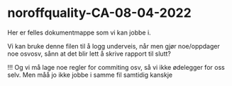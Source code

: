 # noroffquality-CA-08-04-2022

Her er felles dokumentmappe som vi kan jobbe i. 

Vi kan bruke denne filen til å logg underveis, når men gjør noe/oppdager noe osvosv, sånn at det blir lett å skrive rapport til slutt?

!!! Og vi må lage noe regler for commiting osv, så vi ikke ødelegger for oss selv. Men måå jo ikke jobbe i samme fil samtidig kanskje 

